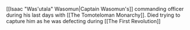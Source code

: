 [[Isaac "Was'utala" Wasomun|Captain Wasomun's]] commanding officer during his last days with [[The Tomoteloman Monarchy]]. Died trying to capture him as he was defecting during [[The First Revolution]]